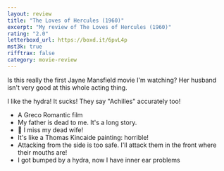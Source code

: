 ```yaml
---
layout: review
title: "The Loves of Hercules (1960)"
excerpt: "My review of The Loves of Hercules (1960)"
rating: "2.0"
letterboxd_url: https://boxd.it/6pvL4p
mst3k: true
rifftrax: false
category: movie-review
---
```


Is this really the first Jayne Mansfield movie I'm watching? Her husband isn't very good at this whole acting thing.

I like the hydra! It sucks! They say "Achilles" accurately too!

- A Greco Romantic film
- My father is dead to me. It's a long story.
- 🎵 I miss my dead wife!
- It's like a Thomas Kincaide painting: horrible!
- Attacking from the side is too safe. I'll attack them in the front where their mouths are!
- I got bumped by a hydra, now I have inner ear problems

